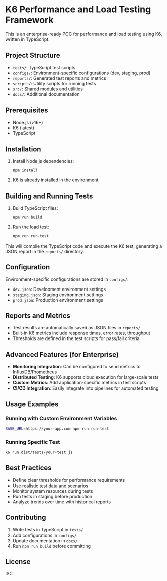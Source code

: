 # K6 Performance and Load Testing Framework

This is an enterprise-ready POC for performance and load testing using K6, written in TypeScript.

## Project Structure

- `tests/`: TypeScript test scripts
- `configs/`: Environment-specific configurations (dev, staging, prod)
- `reports/`: Generated test reports and metrics
- `scripts/`: Utility scripts for running tests
- `src/`: Shared modules and utilities
- `docs/`: Additional documentation

## Prerequisites

- Node.js (v16+)
- K6 (latest)
- TypeScript

## Installation

1. Install Node.js dependencies:

   ```bash
   npm install
   ```

2. K6 is already installed in the environment.

## Building and Running Tests

1. Build TypeScript files:

   ```bash
   npm run build
   ```

2. Run the load test:
   ```bash
   npm run run-test
   ```

This will compile the TypeScript code and execute the K6 test, generating a JSON report in the `reports/` directory.

## Configuration

Environment-specific configurations are stored in `configs/`:

- `dev.json`: Development environment settings
- `staging.json`: Staging environment settings
- `prod.json`: Production environment settings

## Reports and Metrics

- Test results are automatically saved as JSON files in `reports/`
- Built-in K6 metrics include response times, error rates, throughput
- Thresholds are defined in the test scripts for pass/fail criteria

## Advanced Features (for Enterprise)

- **Monitoring Integration**: Can be configured to send metrics to InfluxDB/Prometheus
- **Distributed Testing**: K6 supports cloud execution for large-scale tests
- **Custom Metrics**: Add application-specific metrics in test scripts
- **CI/CD Integration**: Easily integrate into pipelines for automated testing

## Usage Examples

### Running with Custom Environment Variables

```bash
BASE_URL=https://your-app.com npm run run-test
```

### Running Specific Test

```bash
k6 run dist/tests/your-test.js
```

## Best Practices

- Define clear thresholds for performance requirements
- Use realistic test data and scenarios
- Monitor system resources during tests
- Run tests in staging before production
- Analyze trends over time with historical reports

## Contributing

1. Write tests in TypeScript in `tests/`
2. Add configurations in `configs/`
3. Update documentation in `docs/`
4. Run `npm run build` before committing

## License

ISC
